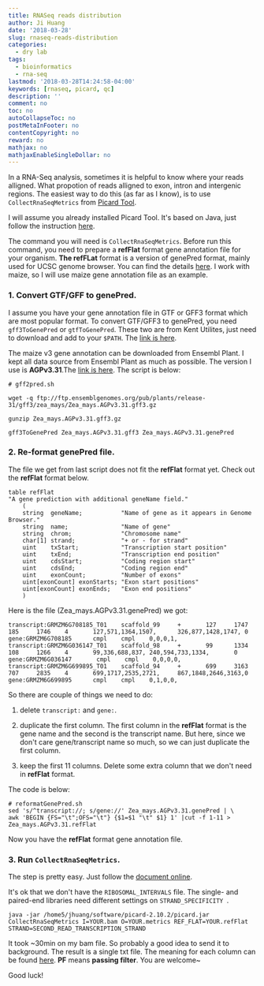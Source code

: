 ```yaml
---
title: RNASeq reads distribution
author: Ji Huang
date: '2018-03-28'
slug: rnaseq-reads-distribution
categories:
  - dry lab
tags:
  - bioinformatics
  - rna-seq
lastmod: '2018-03-28T14:24:58-04:00'
keywords: [rnaseq, picard, qc]
description: ''
comment: no
toc: no
autoCollapseToc: no
postMetaInFooter: no
contentCopyright: no
reward: no
mathjax: no
mathjaxEnableSingleDollar: no
---
```


In a RNA-Seq analysis, sometimes it is helpful to know where your reads alligned. What propotion of reads alligned to exon, intron and intergenic regions. The easiest way to do this (as far as I know), is to use `CollectRnaSeqMetrics` from [Picard Tool](https://broadinstitute.github.io/picard/command-line-overview.html#CollectRnaSeqMetrics).

<!--more-->

I will assume you already installed Picard Tool. It's based on Java, just follow the instruction [here](https://broadinstitute.github.io/picard/index.html).


The command you will need is `CollectRnaSeqMetrics`. Before run this command, you need to prepare a **refFlat** format gene annotation file for your organism. **The refFLat** format is a version of genePred format, mainly used for UCSC genome browser. You can find the details [here](https://genome.ucsc.edu/FAQ/FAQformat.html#format9). I work with maize, so I will use maize gene annotation file as an example.

### 1. Convert GTF/GFF to genePred.

I assume you have your gene annotation file in GTF or GFF3 format which are most popular format. To convert GTF/GFF3 to genePred, you need `gff3ToGenePred` or `gtfToGenePred`. These two are from Kent Utilites, just need to download and add to your `$PATH`. The [link is here](http://hgdownload.cse.ucsc.edu/admin/exe/linux.x86_64/).

The maize v3 gene annotation can be downloaded from Ensembl Plant. I kept all data source from Ensembl Plant as much as possible. The version I use is **AGPv3.31**.The [link is here](ftp://ftp.ensemblgenomes.org/pub/plants/release-31/gff3/zea_mays/). The script is below:

```shell
# gff2pred.sh

wget -q ftp://ftp.ensemblgenomes.org/pub/plants/release-31/gff3/zea_mays/Zea_mays.AGPv3.31.gff3.gz

gunzip Zea_mays.AGPv3.31.gff3.gz

gff3ToGenePred Zea_mays.AGPv3.31.gff3 Zea_mays.AGPv3.31.genePred
```

### 2. Re-format genePred file.

The file we get from last script does not fit the **refFlat** format yet. Check out the **refFlat** format below.

```
table refFlat
"A gene prediction with additional geneName field."
    (
    string  geneName;           "Name of gene as it appears in Genome Browser."
    string  name;               "Name of gene"
    string  chrom;              "Chromosome name"
    char[1] strand;             "+ or - for strand"
    uint    txStart;            "Transcription start position"
    uint    txEnd;              "Transcription end position"
    uint    cdsStart;           "Coding region start"
    uint    cdsEnd;             "Coding region end"
    uint    exonCount;          "Number of exons"
    uint[exonCount] exonStarts; "Exon start positions"
    uint[exonCount] exonEnds;   "Exon end positions"
    )
```

Here is the file (Zea_mays.AGPv3.31.genePred) we got:

```
transcript:GRMZM6G708185_T01    scaffold_99     +       127     1747    185     1746    4       127,571,1364,1507,      326,877,1428,1747, 0  gene:GRMZM6G708185      cmpl    cmpl    0,0,0,1,
transcript:GRMZM6G036147_T01    scaffold_98     +       99      1334    108     1266    4       99,336,688,837, 240,594,733,1334,       0  gene:GRMZM6G036147       cmpl    cmpl    0,0,0,0,
transcript:GRMZM6G699895_T01    scaffold_94     +       699     3163    707     2835    4       699,1717,2535,2721,     867,1848,2646,3163,0  gene:GRMZM6G699895      cmpl    cmpl    0,1,0,0,

```

So there are couple of things we need to do:

1. delete `transcript:` and `gene:`.

2. duplicate the first column. The first column in the **refFlat** format is the gene name and the second is the transcript name. But here, since we don't care gene/transcript name so much, so we can just duplicate the first column.

3. keep the first 11 columns. Delete some extra column that we don't need in **refFlat** format.

The code is below:

```shell
# reformatGenePred.sh
sed 's/^transcript://; s/gene://' Zea_mays.AGPv3.31.genePred | \
awk 'BEGIN {FS="\t";OFS="\t"} {$1=$1 "\t" $1} 1' |cut -f 1-11 > Zea_mays.AGPv3.31.refFlat
```

Now you have the **refFlat** format gene annotation file.


### 3. Run `CollectRnaSeqMetrics`.

The step is pretty easy. Just follow the [document online](https://broadinstitute.github.io/picard/command-line-overview.html#CollectRnaSeqMetrics).

It's ok that we don't have the `RIBOSOMAL_INTERVALS` file. The single- and paired-end libraries need different settings on `STRAND_SPECIFICITY `.

```shell
java -jar /home5/jhuang/software/picard-2.10.2/picard.jar CollectRnaSeqMetrics I=YOUR.bam O=YOUR.metrics REF_FLAT=YOUR.refFlat STRAND=SECOND_READ_TRANSCRIPTION_STRAND
```

It took ~30min on my bam file. So probably a good idea to send it to background. The result is a single txt file. The meaning for each column can be found [here](http://broadinstitute.github.io/picard/picard-metric-definitions.html#RnaSeqMetrics). **PF** means **passing filter**. You are welcome~


Good luck!

